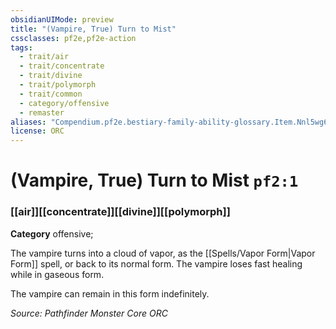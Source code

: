 ```yaml
---
obsidianUIMode: preview
title: "(Vampire, True) Turn to Mist"
cssclasses: pf2e,pf2e-action
tags:
  - trait/air
  - trait/concentrate
  - trait/divine
  - trait/polymorph
  - trait/common
  - category/offensive
  - remaster
aliases: "Compendium.pf2e.bestiary-family-ability-glossary.Item.Nnl5wg6smOzieTop"
license: ORC
---
```

# (Vampire, True) Turn to Mist `pf2:1`

### [[air]][[concentrate]][[divine]][[polymorph]]

**Category** offensive; 




The vampire turns into a cloud of vapor, as the [[Spells/Vapor Form|Vapor Form]] spell, or back to its normal form. The vampire loses fast healing while in gaseous form.

The vampire can remain in this form indefinitely.

*Source: Pathfinder Monster Core*
*ORC*